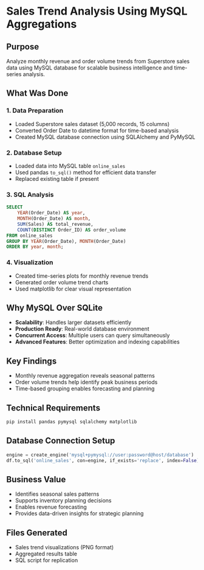 # Sales Trend Analysis Using MySQL Aggregations

## Purpose
Analyze monthly revenue and order volume trends from Superstore sales data using MySQL database for scalable business intelligence and time-series analysis.

## What Was Done

### 1. Data Preparation
- Loaded Superstore sales dataset (5,000 records, 15 columns)
- Converted Order Date to datetime format for time-based analysis
- Created MySQL database connection using SQLAlchemy and PyMySQL

### 2. Database Setup
- Loaded data into MySQL table `online_sales`
- Used pandas `to_sql()` method for efficient data transfer
- Replaced existing table if present

### 3. SQL Analysis
```sql
SELECT 
    YEAR(Order_Date) AS year,
    MONTH(Order_Date) AS month,
    SUM(Sales) AS total_revenue,
    COUNT(DISTINCT Order_ID) AS order_volume
FROM online_sales
GROUP BY YEAR(Order_Date), MONTH(Order_Date)
ORDER BY year, month;
```

### 4. Visualization
- Created time-series plots for monthly revenue trends
- Generated order volume trend charts
- Used matplotlib for clear visual representation

## Why MySQL Over SQLite
- **Scalability**: Handles larger datasets efficiently
- **Production Ready**: Real-world database environment
- **Concurrent Access**: Multiple users can query simultaneously
- **Advanced Features**: Better optimization and indexing capabilities

## Key Findings
- Monthly revenue aggregation reveals seasonal patterns
- Order volume trends help identify peak business periods
- Time-based grouping enables forecasting and planning

## Technical Requirements
```python
pip install pandas pymysql sqlalchemy matplotlib
```

## Database Connection Setup
```python
engine = create_engine('mysql+pymysql://user:password@host/database')
df.to_sql('online_sales', con=engine, if_exists='replace', index=False)
```

## Business Value
- Identifies seasonal sales patterns
- Supports inventory planning decisions
- Enables revenue forecasting
- Provides data-driven insights for strategic planning

## Files Generated
- Sales trend visualizations (PNG format)
- Aggregated results table
- SQL script for replication
